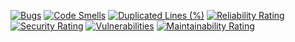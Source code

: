 [![Bugs](https://sonarcloud.io/api/project_badges/measure?project=PhumlaniDev_TechHiveStore&metric=bugs)](https://sonarcloud.io/summary/new_code?id=PhumlaniDev_TechHiveStore)
[![Code Smells](https://sonarcloud.io/api/project_badges/measure?project=PhumlaniDev_TechHiveStore&metric=code_smells)](https://sonarcloud.io/summary/new_code?id=PhumlaniDev_TechHiveStore)
[![Duplicated Lines (%)](https://sonarcloud.io/api/project_badges/measure?project=PhumlaniDev_TechHiveStore&metric=duplicated_lines_density)](https://sonarcloud.io/summary/new_code?id=PhumlaniDev_TechHiveStore)
[![Reliability Rating](https://sonarcloud.io/api/project_badges/measure?project=PhumlaniDev_TechHiveStore&metric=reliability_rating)](https://sonarcloud.io/summary/new_code?id=PhumlaniDev_TechHiveStore)
[![Security Rating](https://sonarcloud.io/api/project_badges/measure?project=PhumlaniDev_TechHiveStore&metric=security_rating)](https://sonarcloud.io/summary/new_code?id=PhumlaniDev_TechHiveStore)
[![Vulnerabilities](https://sonarcloud.io/api/project_badges/measure?project=PhumlaniDev_TechHiveStore&metric=vulnerabilities)](https://sonarcloud.io/summary/new_code?id=PhumlaniDev_TechHiveStore)
[![Maintainability Rating](https://sonarcloud.io/api/project_badges/measure?project=PhumlaniDev_TechHiveStore&metric=sqale_rating)](https://sonarcloud.io/summary/new_code?id=PhumlaniDev_TechHiveStore)
